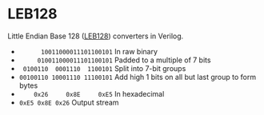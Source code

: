 # LEB128

Little Endian Base 128 ([LEB128](https://en.wikipedia.org/wiki/LEB128)) converters in Verilog.

 * `      10011000011101100101`  In raw binary
 * `     010011000011101100101`  Padded to a multiple of 7 bits
 * ` 0100110  0001110  1100101`  Split into 7-bit groups
 * `00100110 10001110 11100101`  Add high 1 bits on all but last group to form bytes
 * `    0x26     0x8E     0xE5`  In hexadecimal
 * `0xE5 0x8E 0x26`              Output stream
```
